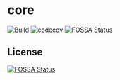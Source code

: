 # core
[![Build](https://api.travis-ci.com/kokst/core.svg?branch=master)](https://travis-ci.com/kokst/core) [![codecov](https://codecov.io/gh/kokst/core/branch/master/graph/badge.svg)](https://codecov.io/gh/kokst/core) [![FOSSA Status](https://app.fossa.io/api/projects/git%2Bgithub.com%2Fkokst%2Fcore.svg?type=shield)](https://app.fossa.io/projects/git%2Bgithub.com%2Fkokst%2Fcore?ref=badge_shield)

## License
[![FOSSA Status](https://app.fossa.io/api/projects/git%2Bgithub.com%2Fkokst%2Fcore.svg?type=large)](https://app.fossa.io/projects/git%2Bgithub.com%2Fkokst%2Fcore?ref=badge_large)